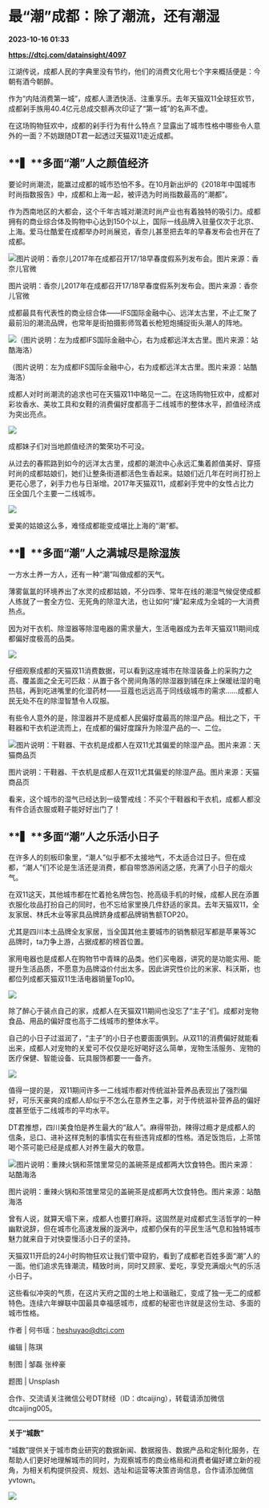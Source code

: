 # 最“潮”成都：除了潮流，还有潮湿

**2023-10-16 01:33**

**https://dtcj.com/datainsight/4097**

江湖传说，成都人民的字典里没有节约，他们的消费文化用七个字来概括便是：今朝有酒今朝醉。

作为“内陆消费第一城”，成都人潇洒快活、注重享乐。去年天猫双11全球狂欢节，成都剁手族用40.4亿元总成交额再次印证了“第一城”的名声不虚。

在这场购物狂欢中，成都的剁手行为有什么特点？显露出了城市性格中哪些令人意外的一面？不妨跟随DT君一起透过天猫双11走近成都。

**▍****多面“潮”人之颜值经济**
--------------------

要论时尚潮流，能赢过成都的城市恐怕不多。在10月新出炉的《2018年中国城市时尚指数报告》中，成都和上海一起，被评选为时尚指数最高的“潮都”。

作为西南地区的大都会，这个千年古城对潮流时尚产业也有着独特的吸引力。成都拥有的商业综合体及购物中心达到150个以上，国际一线品牌入驻量仅次于北京、上海。爱马仕酷爱在成都举办时尚展览，香奈儿甚至把去年的早春发布会也开在了成都。

![图片说明：香奈儿2017年在成都召开17/18早春度假系列发布会。图片来源：香奈儿官微](https://r.sinaimg.cn/large/article/841d88bcd58991af1dcfdb415c3484c1)

图片说明：香奈儿2017年在成都召开17/18早春度假系列发布会。图片来源：香奈儿官微

成都最具有代表性的商业综合体——IFS国际金融中心、远洋太古里，不止汇聚了最前沿的潮流品牌，也常年是街拍摄影师驾着长枪短炮捕捉街头潮人的阵地。

![（图片说明：左为成都IFS国际金融中心，右为成都远洋太古里。图片来源：站酷海洛）](https://r.sinaimg.cn/large/article/44d73c50a02c4d3bad26ee98ba03bb87)

（图片说明：左为成都IFS国际金融中心，右为成都远洋太古里。图片来源：站酷海洛）

 成都人对时尚潮流的追求也可在天猫双11中略见一二。在这场购物狂欢中，成都对彩妆香水、美妆工具和女鞋的消费偏好度都高于二线城市的整体水平，颜值经济成为突出亮点。

![](https://r.sinaimg.cn/large/article/5c683e6dbf54e54b03187697fc2ef316)

 成都妹子们对当地颜值经济的繁荣功不可没。

从过去的春熙路到如今的远洋太古里，成都的潮流中心永远汇集着颜值美好、穿搭时尚的成都姑娘们，她们让整条街道都活色生香起来。姑娘们近几年在时尚打扮上更花心思了，剁手力也与日渐增。2017年天猫双11，成都剁手党中的女性占比力压全国几个主要一二线城市。

![](https://r.sinaimg.cn/large/article/b7ef3767e662c0759e64a0b20fa5094c)

 爱美的姑娘这么多，难怪成都能变成堪比上海的“潮”都。

**▍****多面“潮”人之满城尽是除湿族**
-----------------------

一方水土养一方人，还有一种“潮”叫做成都的天气。

薄雾氤氲的环境养出了水灵的成都姑娘，不分四季、常年在线的潮湿气候促使成都人练就了一套全方位、无死角的除湿大法，也让如何“燥”起来成为全城的一大消费热点。

因为对干衣机、除湿器等除湿电器的需求量大，生活电器成为去年天猫双11期间成都偏好度极高的品类。

![](https://r.sinaimg.cn/large/article/007f8cfde94ce116652e06c33860b343)

仔细观察成都的天猫双11消费数据，可以看到这座城市在除湿装备上的采购力之高、覆盖面之全无可匹敌：从置于各个房间角落的除湿器到铺在床上保暖祛湿的电热毯，再到吃进嘴里的化湿药材——豆蔻也远远高于同线级城市的需求……成都人民无处不在的除湿智慧令人叹服。

有些令人意外的是，除湿器并不是成都人民偏好度最高的除湿产品。相比之下，干鞋器和干衣机逆流而上，在成都的偏好度蹿升为除湿产品的一、二位。

![图片说明：干鞋器、干衣机是成都人在双11尤其偏爱的除湿产品。图片来源：天猫商品页](https://r.sinaimg.cn/large/article/dfd1dc6c8e1983abe61ba84b102c66f6)

图片说明：干鞋器、干衣机是成都人在双11尤其偏爱的除湿产品。图片来源：天猫商品页

看来，这个城市的湿气已经达到一级警戒线：不买个干鞋器和干衣机，成都人都没有件合适衣服或鞋子能好好出门了！

**▍****多面“潮”人之乐活小日子**
---------------------

在许多人的刻板印象里，“潮人”似乎都不太接地气，不太适合过日子。但在成都，“潮人”们不论是生活还是消费，都自带悠游闲适之感，充满了小日子的烟火气。

在双11这天，其他城市都在忙着抢名牌包包、抢高级手机的时候，成都人民在添置衣服化妆品打扮自己的同时，也不忘给家里换几件舒适的家具。去年天猫双11，全友家居、林氏木业等家具品牌跻身成都品牌销售额TOP20。

尤其是四川本土品牌全友家居，当全国其他主要城市的销售额冠军都是苹果等3C品牌时，ta力争上游，占据成都的榜首位置。

家用电器也是成都人在购物节中青睐的品类。他们买电器，讲究的是功能实用、能提升生活品质，不愿意为品牌溢价付出太多。因此讲究性价比的米家、科沃斯，也都位列成都天猫双11生活电器销量Top10。

![](https://r.sinaimg.cn/large/article/ec1d14456f9c57470f92e6ee72471a58)

除了醉心于装点自己的家，成都人在天猫双11期间也没忘了“主子”们。成都对宠物食品、用品的偏好度也高于二线城市的整体水平。

自己的小日子过滋润了，“主子”的小日子也要面面俱到。从双11的消费偏好就能看出来，成都人对宠物的关爱可不仅仅是吃好喝好这么简单，宠物生活服务、宠物的医疗保健、智能设备、玩具服饰都要一一备齐。

![](https://r.sinaimg.cn/large/article/ed696cecc3d9d974c4dcaeb66453f0e2)

值得一提的是， 双11期间许多一二线城市都对传统滋补营养品表现出了强烈偏好，可乐天豪爽的成都人却似乎不怎么在意养生之事，对于传统滋补营养品的偏好度甚至低于二线城市的平均水平。

DT君推想，四川美食怕是养生最大的“敌人”。麻得带劲，辣得过瘾才是成都人的信条，忌口、进补这样克制的事情实在有些违背成都的性格。酒足饭饱后，上茶馆喝个茶可能已经是成都人对养生最大的敬意。

![图片说明：重辣火锅和茶馆里常见的盖碗茶是成都两大饮食特色。图片来源：站酷海洛](https://r.sinaimg.cn/large/article/a120e1bb23a8e284925c7765e392da3d)

图片说明：重辣火锅和茶馆里常见的盖碗茶是成都两大饮食特色。图片来源：站酷海洛

曾有人说，就算天塌下来，成都人也要打麻将。这固然是对成都式生活哲学的一种幽默说辞，但在城市化高速发展的漩涡中，成都仍保有的平民生活气息和独特城市魅力就来自于对快耍慢活小日子的坚持。

天猫双11开启的24小时购物狂欢让我们管中窥豹，看到了成都老百姓多面“潮”人的一面。他们追求先锋潮流，精致时尚，同时又顾家、爱吃，享受充满烟火气的乐活小日子。

这些看似冲突的气质，在这片天府之国的土地上和谐融汇，变成了独一无二的成都特色。连续六年蝉联中国最具幸福感城市，成都的秘密也许就是这份生动、多面的城市性格。

作者 | 何书瑶：heshuyao@dtcj.com

编辑 | 陈琪

制图 | 邹磊 张梓豪

题图 | Unsplash

合作、交流请关注微信公号DT财经（ID：dtcaijing），转载请添加微信dtcaijing005。

* * *

**关于“城数”**

“城数”提供关于城市商业研究的数据新闻、数据报告、数据产品和定制化服务，在帮助人们更好地理解城市的同时，为观察城市的商业格局和消费者偏好建立新的视角，为相关机构提供投资、规划、选址和运营等决策咨询信息，合作请添加微信yvtown。

![](https://r.sinaimg.cn/large/article/480395209ab9fd2c4ca4c462a11f2597)